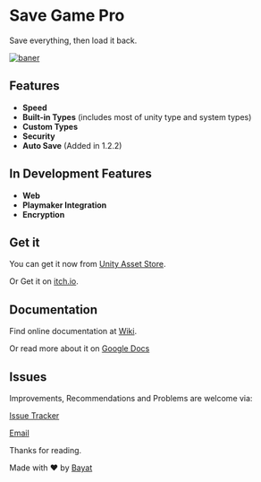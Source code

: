 # Save Game Pro
Save everything, then load it back.

[![baner](https://cloud.githubusercontent.com/assets/18309454/25484161/1ecc7bb2-2b6e-11e7-8c8e-fd20348ef8cf.png)](https://github.com/EmpireAssets/SaveGamePro/)

## Features
- **Speed**
- **Built-in Types** (includes most of unity type and system types)
- **Custom Types**
- **Security**
- **Auto Save** (Added in 1.2.2)

## In Development Features
- **Web**
- **Playmaker Integration**
- **Encryption**

## Get it
You can get it now from [Unity Asset Store](https://www.assetstore.unity3d.com/en/#!/content/89198).

Or Get it on [itch.io](https://bayat.itch.io/save-game-pro-save-everything).

## Documentation
Find online documentation at [Wiki](https://github.com/EmpireAssets/SaveGamePro/wiki).

Or read more about it on [Google Docs](https://drive.google.com/open?id=1vMINzTsVU2uTM6rwsiy-v4gLbL4DfMfCKIFYyS25E18)

## Issues
Improvements, Recommendations and Problems are welcome via:

[Issue Tracker](https://github.com/EmpireAssets/SaveGamePro/issues)

[Email](mailto:hasanbayat1393@gmail.com)

Thanks for reading.

Made with :heart: by [Bayat](https://github.com/EmpireWorld)

